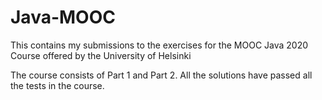 # Java-MOOC
This contains my submissions to the exercises for the MOOC Java 2020 Course offered by the University of Helsinki

The course consists of Part 1 and Part 2. All the solutions have passed all the tests in the course.
